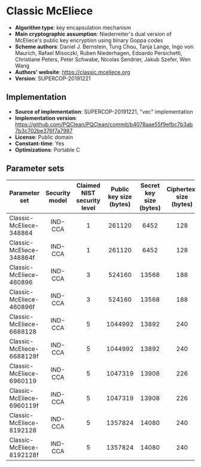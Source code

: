 Classic McEliece
================

- **Algorithm type**: key encapsulation mechanism
- **Main cryptographic assumption**: Niederreiter's dual version of McEliece's public key encryption using binary Goppa codes
- **Scheme authors**: Daniel J. Bernstein, Tung Chou, Tanja Lange, Ingo von Maurich, Rafael Misoczki, Ruben Niederhagen, Edoardo Persichetti, Christiane Peters, Peter Schwabe, Nicolas Sendrier, Jakub Szefer, Wen Wang
- **Authors' website**: https://classic.mceliece.org
- **Version**: SUPERCOP-20191221

Implementation
--------------

- **Source of implementation**: SUPERCOP-20191221, "vec" implementation
- **Implementation version**: https://github.com/PQClean/PQClean/commit/b4078aae55f9efbc7b3ab7b3c702be376f7a7987
- **License**: Public domain
- **Constant-time**: Yes
- **Optimizations**: Portable C

Parameter sets
--------------

| Parameter set             | Security model | Claimed NIST security level | Public key size (bytes) | Secret key size (bytes) | Ciphertext size (bytes) | Shared secret size (bytes) |
|---------------------------|:--------------:|:---------------------------:|:-----------------------:|:-----------------------:|:-----------------------:|:--------------------------:|
| Classic-McEliece-348864   |     IND-CCA    |              1              |          261120         |           6452          |           128           |             32             |
| Classic-McEliece-348864f  |     IND-CCA    |              1              |          261120         |           6452          |           128           |             32             |
| Classic-McEliece-460896   |     IND-CCA    |              3              |          524160         |          13568          |           188           |             32             |
| Classic-McEliece-460896f  |     IND-CCA    |              3              |          524160         |          13568          |           188           |             32             |
| Classic-McEliece-6688128  |     IND-CCA    |              5              |         1044992         |          13892          |           240           |             32             |
| Classic-McEliece-6688128f |     IND-CCA    |              5              |         1044992         |          13892          |           240           |             32             |
| Classic-McEliece-6960119  |     IND-CCA    |              5              |         1047319         |          13908          |           226           |             32             |
| Classic-McEliece-6960119f |     IND-CCA    |              5              |         1047319         |          13908          |           226           |             32             |
| Classic-McEliece-8192128  |     IND-CCA    |              5              |         1357824         |          14080          |           240           |             32             |
| Classic-McEliece-8192128f |     IND-CCA    |              5              |         1357824         |          14080          |           240           |             32             |

